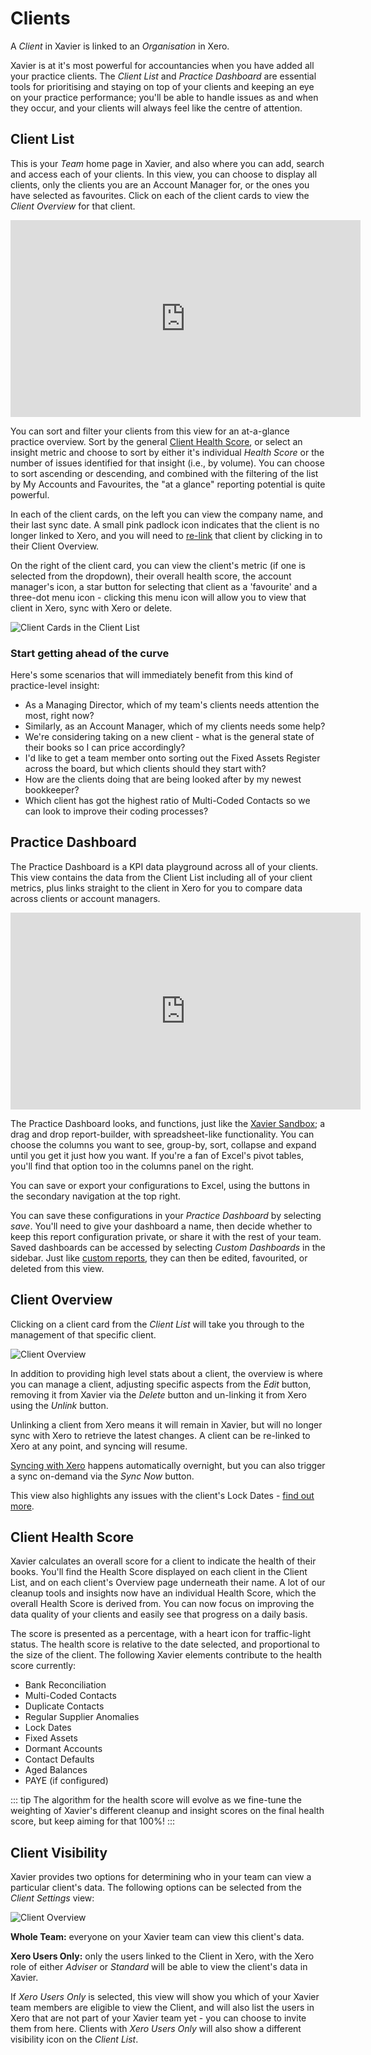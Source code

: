 # Clients

A *Client* in Xavier is linked to an *Organisation* in Xero.  

Xavier is at it's most powerful for accountancies when you have added all your practice clients. The *Client List* and *Practice Dashboard* are 
essential tools for prioritising and staying on top of your clients and keeping an eye on your practice performance; 
you'll be able to handle issues as and when they occur, and your clients will always feel like the centre of attention. 

## Client List

This is your *Team* home page in Xavier, and also where you can add, search and access each of your clients. 
In this view, you can choose to display all clients, only the clients you are an Account Manager for, 
or the ones you have selected as favourites. Click on each of the client cards to view the *Client Overview* for that client.

<iframe width="560" height="315" src="https://www.youtube.com/embed/TJ0_MaW1rP8?rel=0" frameborder="0" allow="autoplay; encrypted-media" allowfullscreen></iframe>

You can sort and filter your clients from this view for an at-a-glance practice overview. 
Sort by the general [Client Health Score](/clients.html#client-health-score), or select an insight metric and choose to sort by either it's individual *Health Score* 
or the number of issues identified for that insight (i.e., by volume). You can choose to sort ascending or descending, 
and combined with the filtering of the list by My Accounts and Favourites, the "at a glance" reporting potential is 
quite powerful.

In each of the client cards, on the left you can view the company name, and their last sync date. A small pink padlock 
icon indicates that the client is no longer linked to Xero, and you will need to [re-link](https://help.xavier-analytics.com/xero-integration.html#managing-the-xero-connection) 
that client by clicking in to their Client Overview.

On the right of the client card, you can view the client's metric (if one is selected from the dropdown), 
their overall health score, the account manager's icon, a star button for selecting that client as a 'favourite' and a 
three-dot menu icon - clicking this menu icon will allow you to view that client in Xero, sync with Xero or delete.  

![Client Cards in the Client List](./images/client-list-snippet.png) 

### Start getting ahead of the curve

Here's some scenarios that will immediately benefit from this kind of practice-level insight:

* As a Managing Director, which of my team's clients needs attention the most, right now?
* Similarly, as an Account Manager, which of my clients needs some help?
* We're considering taking on a new client - what is the general state of their books so I can price accordingly?
* I'd like to get a team member onto sorting out the Fixed Assets Register across the board, but which clients should they start with?
* How are the clients doing that are being looked after by my newest bookkeeper?
* Which client has got the highest ratio of Multi-Coded Contacts so we can look to improve their coding processes?

## Practice Dashboard

The Practice Dashboard is a KPI data playground across all of your clients. This view contains the data from the Client List including 
all of your client metrics, plus links straight to the client in Xero for you to compare data across clients or account managers.  

<iframe width="560" height="315" src="https://www.youtube.com/embed/K9MX2tsKMW4?rel=0" frameborder="0" allow="autoplay; encrypted-media" allowfullscreen></iframe>
 
The Practice Dashboard looks, and functions, just like the [Xavier Sandbox](https://help.xavier-analytics.com/sandbox-reporting.html#customising-the-sandbox); 
a drag and drop report-builder, with 
spreadsheet-like functionality. You can choose the columns you want to see, group-by, sort, collapse and expand until 
you get it just how you want. If you're a fan of Excel's pivot tables, you'll find that option too in the columns panel 
on the right.

You can save or export your configurations to Excel, using the buttons in the secondary navigation at the top right. 

You can save these configurations in your *Practice Dashboard* by selecting *save*. 
You'll need to give your dashboard a name, then decide whether to keep this report configuration private, or share it with the rest of your team.
Saved dashboards can be accessed by selecting *Custom Dashboards* in the sidebar. Just like 
[custom reports](https://help.xavier-analytics.com/sandbox-reporting.html#custom-reports), they can then be edited, 
favourited, or deleted from this view.  

## Client Overview
Clicking on a client card from the *Client List* will take you through to the management of that specific client.

![Client Overview](./images/client-overview.png)

In addition to providing high level stats about a client, the overview is where you can manage a client, 
adjusting specific aspects from the *Edit* button, removing it from Xavier via the *Delete* button and un-linking it from
Xero using the *Unlink* button. 

Unlinking a client from Xero means it will remain in Xavier, but will no longer sync with Xero to retrieve the latest 
changes. A client can be re-linked to Xero at any point, and syncing will resume.  

[Syncing with Xero](/xero-integration.md#syncing) happens automatically overnight, but you can also trigger a sync on-demand 
via the *Sync Now* button. 

This view also highlights any issues with the client's Lock Dates - [find out more](/team-management.md#lock-dates).

## Client Health Score

Xavier calculates an overall score for a client to indicate the health of their books. You'll find the Health Score 
displayed on each client in the Client List, and on each client's Overview page underneath their name. A lot of our cleanup tools and insights 
now have an individual Health Score, which the overall Health Score is derived from. You can now focus on improving the 
data quality of your clients and easily see that progress on a daily basis.

The score is presented as a percentage, with a heart icon for traffic-light status. The health score is relative to the 
date selected, and proportional to the size of the client. The following Xavier elements contribute to the health score
currently:

* Bank Reconciliation
* Multi-Coded Contacts
* Duplicate Contacts
* Regular Supplier Anomalies
* Lock Dates
* Fixed Assets
* Dormant Accounts
* Contact Defaults
* Aged Balances
* PAYE (if configured)

::: tip
The algorithm for the health score will evolve as we fine-tune the weighting of Xavier's different cleanup and insight
scores on the final health score, but keep aiming for that 100%!
:::

## Client Visibility

Xavier provides two options for determining who in your team can view a particular client's data. The following options
can be selected from the _Client Settings_ view:

![Client Overview](./images/client-visibility.png)

**Whole Team:** everyone on your Xavier team can view this client's data.

**Xero Users Only:** only the users linked to the Client in Xero, with the Xero role of either _Adviser_ or _Standard_
will be able to view the client's data in Xavier. 

If _Xero Users Only_ is selected, this view will show you which of your Xavier team members are eligible to view the
Client, and will also list the users in Xero that are not part of your Xavier team yet - you can choose to invite them
from here. Clients with _Xero Users Only_ will also show a different visibility icon on the _Client List_.